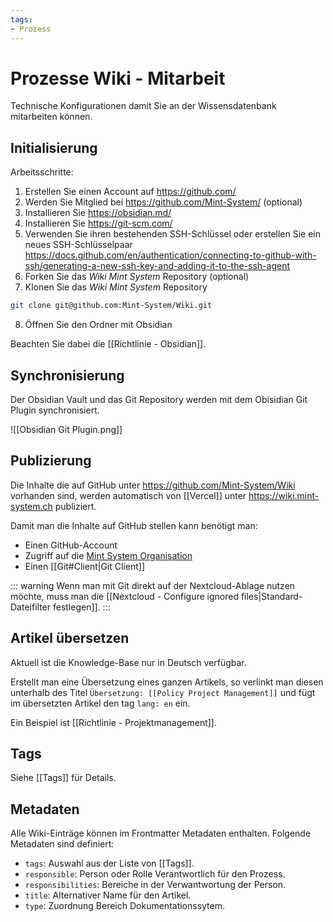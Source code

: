 ```yaml
---
tags:
- Prozess
---
```

# Prozesse Wiki - Mitarbeit

Technische Konfigurationen damit Sie an der Wissensdatenbank mitarbeiten können.

## Initialisierung

Arbeitsschritte:
1. Erstellen Sie einen Account auf <https://github.com/>
2. Werden Sie Mitglied bei <https://github.com/Mint-System/> (optional)
3. Installieren Sie <https://obsidian.md/>
4. Installieren Sie <https://git-scm.com/>
5. Verwenden Sie ihren bestehenden SSH-Schlüssel oder erstellen Sie ein neues SSH-Schlüsselpaar <https://docs.github.com/en/authentication/connecting-to-github-with-ssh/generating-a-new-ssh-key-and-adding-it-to-the-ssh-agent>
6. Forken Sie das *Wiki Mint System* Repository (optional)
7. Klonen Sie das *Wiki Mint System* Repository

```bash
git clone git@github.com:Mint-System/Wiki.git
```

8. Öffnen Sie den Ordner mit Obsidian

Beachten Sie dabei die [[Richtlinie - Obsidian]].

## Synchronisierung

Der Obsidian Vault und das Git Repository werden mit dem Obisidian Git Plugin synchronisiert.

![[Obsidian Git Plugin.png]]
## Publizierung

Die Inhalte die auf GitHub unter <https://github.com/Mint-System/Wiki> vorhanden sind, werden automatisch von [[Vercel]] unter <https://wiki.mint-system.ch> publiziert.

Damit man die Inhalte auf GitHub stellen kann benötigt man:
* Einen GitHub-Account
* Zugriff auf die [Mint System Organisation](https://github.com/Mint-System)
* Einen [[Git#Client|Git Client]]

::: warning
Wenn man mit Git direkt auf der Nextcloud-Ablage nutzen möchte, muss man die [[Nextcloud - Configure ignored files|Standard-Dateifilter festlegen]].
:::

## Artikel übersetzen

Aktuell ist die Knowledge-Base nur in Deutsch verfügbar.

Erstellt man eine Übersetzung eines ganzen Artikels, so verlinkt man diesen unterhalb des Titel `Übersetzung: [[Policy Project Management]]` und fügt im übersetzten Artikel den tag `lang: en` ein.

Ein Beispiel ist [[Richtlinie - Projektmanagement]].

## Tags

Siehe [[Tags]] für Details.
## Metadaten

Alle Wiki-Einträge können im Frontmatter Metadaten enthalten. Folgende Metadaten sind definiert:

* `tags`: Auswahl aus der Liste von [[Tags]].
* `responsible`: Person oder Rolle Verantwortlich für den Prozess.
* `responsibilities`: Bereiche in der Verwantwortung der Person.
* `title`: Alternativer Name für den Artikel.
* `type`: Zuordnung Bereich Dokumentationssytem.